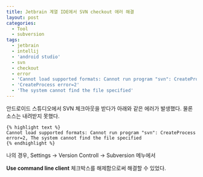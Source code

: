 ```yaml
---
title: Jetbrain 계열 IDE에서 SVN checkout 에러 해결
layout: post
categories:
  - Tool
  - subversion
tags:
  - jetbrain
  - intellij
  - 'android studio'
  - svn
  - checkout
  - error
  - 'Cannot load supported formats: Cannot run program "svn": CreateProcess error=2, The system cannot find the file specified'
  - 'CreateProcess error=2'
  - 'The system cannot find the file specified'
---
```


안드로이드 스튜디오에서 SVN 체크아웃을 받다가 아래와 같은 에러가 발생했다. 물론 소스는 내려받지 못했다.

    {% highlight text %}
	Cannot load supported formats: Cannot run program "svn": CreateProcess error=2, The system cannot find the file specified
    {% endhighlight %}


나의 경우, Settings -> Version Controll -> Subversion 메누에서

**Use command line client** 체크박스를 해제함으로써 해결할 수 있었다.